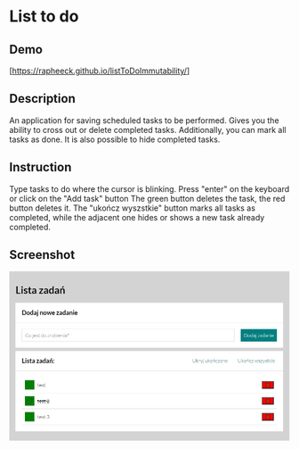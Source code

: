 # List to do

## Demo

[https://rapheeck.github.io/listToDoImmutability/]

## Description

An application for saving scheduled tasks to be performed.
Gives you the ability to cross out or delete completed tasks.
Additionally, you can mark all tasks as done.
It is also possible to hide completed tasks.

## Instruction

Type tasks to do where the cursor is blinking.
Press "enter" on the keyboard or click on the "Add task" button
The green button deletes the task, the red button deletes it.
The "ukończ wyszstkie" button marks all tasks as completed, while the adjacent one hides or shows a new task already completed.

## Screenshot

![screenshot](https://raw.githubusercontent.com/rapheeck/listToDoImmutability/main/images/screenshot_3.jpg)
